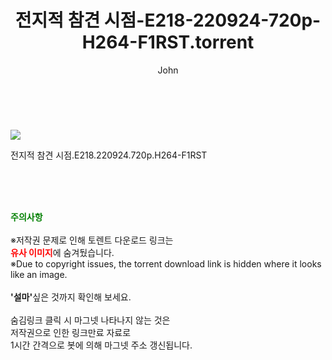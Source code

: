 ﻿---
layout: post
title:  "    전지적 참견 시점-E218-220924-720p-H264-F1RST.torrent"
author: John
categories: [ TV ]
tags: [  ]
image: https://torrentrj55.com/uploadfile/full/499e6810dc96578b15feeabe50ef4c1df8bdc6a9.jpg 
description: "    전지적 참견 시점-E218-220924-720p-H264-F1RST torrent 정보 공유"
toc: true
toc_sticky: true
---

<br>
<p><img src="https://torrentrj55.com/uploadfile/full/499e6810dc96578b15feeabe50ef4c1df8bdc6a9.jpg"/></p>
 전지적 참견 시점.E218.220924.720p.H264-F1RST  
    
<br><br><br>
<p data-ke-size="size16"><b><span style="color: green;">주의사항</span></b><br /><br />※저작권 문제로 인해 토렌트 다운로드 링크는<br /><b><span style="color: red;">유사 이미지</span></b>에 숨겨뒀습니다.<br />※Due to copyright issues, the torrent download link is hidden where it looks like an image.<br /><br /><b>'설마'</b>싶은 것까지 확인해 보세요.<br /><br />숨김링크 클릭 시 마그넷 나타나지 않는 것은<br />저작권으로 인한 링크만료 자료로<br />1시간 간격으로 봇에 의해 마그넷 주소 갱신됩니다.</p>
